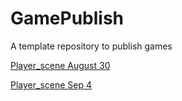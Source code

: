 # GamePublish
A template repository to publish games

[Player_scene August 30](https://wcu-cs-cooperlab.github.io/demo-games-bxdda/player_scene/index.html)


[Player_scene Sep 4](player_scene/)
